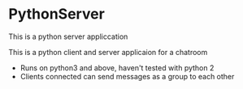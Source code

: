 # PythonServer
This is a python server appliccation

This is a python client and server applicaion for a chatroom

- Runs on python3 and above, haven't tested with python 2
- Clients connected can send messages as a group to each other
